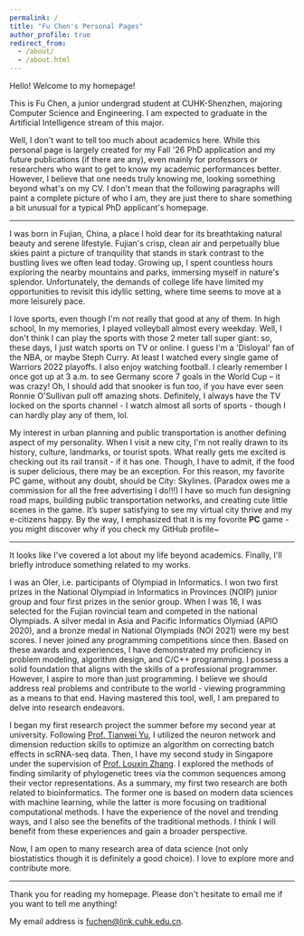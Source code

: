 ```yaml
---
permalink: /
title: "Fu Chen's Personal Pages"
author_profile: true
redirect_from: 
  - /about/
  - /about.html
---
```


Hello! Welcome to my homepage!

This is Fu Chen, a junior undergrad student at CUHK-Shenzhen, majoring Computer Science and Engineering. I am expected to graduate in the Artificial Intelligence stream of this major.

Well, I don't want to tell too much about academics here. While this personal page is largely created for my Fall '26 PhD application and my future publications (if there are any), even mainly for professors or researchers who want to get to know my academic performances better. However, I believe that one needs truly knowing me, looking something beyond what's on my CV. I don't mean that the following paragraphs will paint a complete picture of who I am, they are just there to share something a bit unusual for a typical PhD applicant's homepage.

--------
I was born in Fujian, China, a place I hold dear for its breathtaking natural beauty and serene lifestyle. Fujian's crisp, clean air and perpetually blue skies paint a picture of tranquility that stands in stark contrast to the bustling lives we often lead today. Growing up, I spent countless hours exploring the nearby mountains and parks, immersing myself in nature's splendor. Unfortunately, the demands of college life have limited my opportunities to revisit this idyllic setting, where time seems to move at a more leisurely pace.

I love sports, even though I'm not really that good at any of them. In high school, In my memories, I played volleyball almost every weekday. Well, I don't think I can play the sports with those 2 meter tall super giant:  so, these days, I just watch sports on TV or online. I guess I'm a 'Disloyal' fan of the NBA, or maybe Steph Curry. At least I watched every single game of Warriors 2022 playoffs. I also enjoy watching football. I clearly remember I once got up at 3 a.m. to see Germany score 7 goals in the World Cup – it was crazy! Oh, I should add that snooker is fun too, if you have ever seen Ronnie O'Sullivan pull off amazing shots. Definitely, I always have the TV locked on the sports channel - I watch almost all sorts of sports - though I can hardly play any of them, lol.

My interest in urban planning and public transportation is another defining aspect of my personality. When I visit a new city, I'm not really drawn to its history, culture, landmarks, or tourist spots. What really gets me excited is checking out its rail transit - if it has one. Though, I have to admit, if the food is super delicious, there may be an exception. For this reason, my favorite PC game, without any doubt, should be City: Skylines. (Paradox owes me a commission for all the free advertising I do!!!) I have so much fun designing road maps, building public transportation networks, and creating cute little scenes in the game. It’s super satisfying to see my virtual city thrive and my e-citizens happy. By the way, I emphasized that it is my fovorite **PC** game - you might discover why if you check my GitHub profile~

--------
It looks like I've covered a lot about my life beyond academics. Finally, I'll briefly introduce something related to my works.

I was an OIer, i.e. participants of Olympiad in Informatics. I won two first prizes in the National Olympiad in Informatics in Provinces (NOIP) junior group and four first prizes in the senior group. When I was 16, I was selected for the Fujian rovincial team and competed in the national Olympiads. A silver medal in Asia and Pacific Informatics Olymiad (APIO 2020), and a bronze medal in National Olympiads (NOI 2021) were my best scores. I never joined any programming competitions since then. Based on these awards and experiences, I have demonstrated my proficiency in problem modeling, algorithm design, and C/C++ programming. I possess a solid foundation that aligns with the skills of a professional programmer. However, I aspire to more than just programming. I believe we should address real problems and contribute to the world - viewing programming as a means to that end. Having mastered this tool, well, I am prepared to delve into research endeavors.

I began my first research project the summer before my second year at university. Following [Prof. Tianwei Yu](https://scholar.google.com/citations?user=OHEbsioAAAAJ), I utilized the neuron network and dimension reduction skills to optimize an algorithm on correcting batch effects in scRNA-seq data. Then, I have my second study in Singapore under the supervision of [Prof. Louxin Zhang](https://scholar.google.com/citations?user=J9nFalwAAAAJ). I explored the methods of finding similarity of phylogenetic trees via the common sequences among their vector representations. As a summary, my first two research are both related to bioinformatics. The former one is based on modern data sciences with machine learning, while the latter is more focusing on traditional computational methods. I have the experience of the novel and trending ways, and I also see the benefits of the traditional methods. I think I will benefit from these experiences and gain a broader perspective.

Now, I am open to many research area of data science (not only biostatistics though it is definitely a good choice). I love to explore more and contribute more.

--------
Thank you for reading my homepage. Please don't hesitate to email me if you want to tell me anything!

My email address is [fuchen@link.cuhk.edu.cn](mailto:fuchen@link.cuhk.edu.cn).